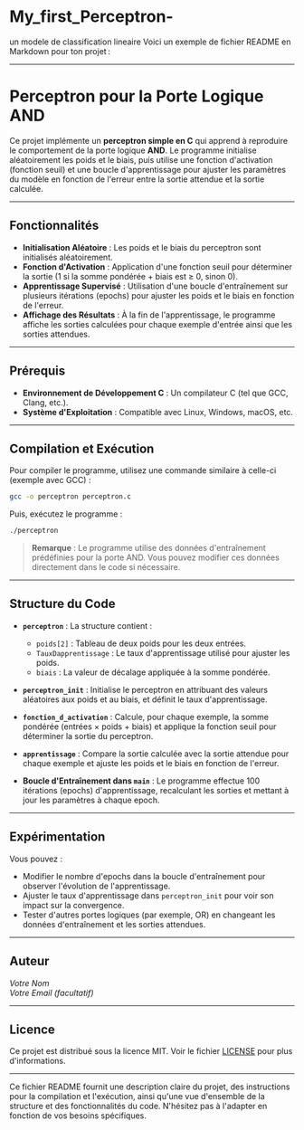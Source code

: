 # My_first_Perceptron-
un modele de classification lineaire 
Voici un exemple de fichier README en Markdown pour ton projet :

---

# Perceptron pour la Porte Logique AND

Ce projet implémente un **perceptron simple en C** qui apprend à reproduire le comportement de la porte logique **AND**. Le programme initialise aléatoirement les poids et le biais, puis utilise une fonction d'activation (fonction seuil) et une boucle d'apprentissage pour ajuster les paramètres du modèle en fonction de l'erreur entre la sortie attendue et la sortie calculée.

---

## Fonctionnalités

- **Initialisation Aléatoire** : Les poids et le biais du perceptron sont initialisés aléatoirement.
- **Fonction d'Activation** : Application d'une fonction seuil pour déterminer la sortie (1 si la somme pondérée + biais est ≥ 0, sinon 0).
- **Apprentissage Supervisé** : Utilisation d'une boucle d'entraînement sur plusieurs itérations (epochs) pour ajuster les poids et le biais en fonction de l'erreur.
- **Affichage des Résultats** : À la fin de l'apprentissage, le programme affiche les sorties calculées pour chaque exemple d'entrée ainsi que les sorties attendues.

---

## Prérequis

- **Environnement de Développement C** : Un compilateur C (tel que GCC, Clang, etc.).
- **Système d'Exploitation** : Compatible avec Linux, Windows, macOS, etc.

---

## Compilation et Exécution

Pour compiler le programme, utilisez une commande similaire à celle-ci (exemple avec GCC) :

```bash
gcc -o perceptron perceptron.c
```

Puis, exécutez le programme :

```bash
./perceptron
```

> **Remarque** : Le programme utilise des données d'entraînement prédéfinies pour la porte AND. Vous pouvez modifier ces données directement dans le code si nécessaire.

---

## Structure du Code

- **`perceptron`** : La structure contient :
  - `poids[2]` : Tableau de deux poids pour les deux entrées.
  - `TauxDapprentissage` : Le taux d'apprentissage utilisé pour ajuster les poids.
  - `biais` : La valeur de décalage appliquée à la somme pondérée.

- **`perceptron_init`** : Initialise le perceptron en attribuant des valeurs aléatoires aux poids et au biais, et définit le taux d'apprentissage.

- **`fonction_d_activation`** : Calcule, pour chaque exemple, la somme pondérée (entrées × poids + biais) et applique la fonction seuil pour déterminer la sortie du perceptron.

- **`apprentissage`** : Compare la sortie calculée avec la sortie attendue pour chaque exemple et ajuste les poids et le biais en fonction de l'erreur.

- **Boucle d'Entraînement dans `main`** : Le programme effectue 100 itérations (epochs) d'apprentissage, recalculant les sorties et mettant à jour les paramètres à chaque epoch.

---

## Expérimentation

Vous pouvez :
- Modifier le nombre d'epochs dans la boucle d'entraînement pour observer l'évolution de l'apprentissage.
- Ajuster le taux d'apprentissage dans `perceptron_init` pour voir son impact sur la convergence.
- Tester d'autres portes logiques (par exemple, OR) en changeant les données d'entraînement et les sorties attendues.

---

## Auteur

*Votre Nom*  
*Votre Email (facultatif)*

---

## Licence

Ce projet est distribué sous la licence MIT. Voir le fichier [LICENSE](LICENSE) pour plus d'informations.

---

Ce fichier README fournit une description claire du projet, des instructions pour la compilation et l'exécution, ainsi qu'une vue d'ensemble de la structure et des fonctionnalités du code. N'hésitez pas à l'adapter en fonction de vos besoins spécifiques.
